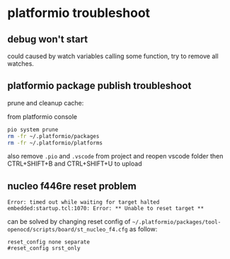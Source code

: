 # platformio troubleshoot

## debug won't start

could caused by watch variables calling some function, try to remove all watches.

## platformio package publish troubleshoot

prune and cleanup cache:

from platformio console

```sh
pio system prune
rm -fr ~/.platformio/packages
rm -fr ~/.platformio/platforms
```

also remove `.pio` and `.vscode` from project and reopen vscode folder then CTRL+SHIFT+B and CTRL+SHIFT+U to upload

## nucleo f446re reset problem

```
Error: timed out while waiting for target halted
embedded:startup.tcl:1070: Error: ** Unable to reset target **
```

can be solved by changing reset config of `~/.platformio/packages/tool-openocd/scripts/board/st_nucleo_f4.cfg` as follow:

```
reset_config none separate
#reset_config srst_only
```
